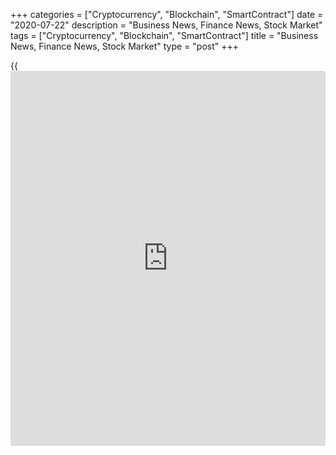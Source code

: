 +++
categories = ["Cryptocurrency", "Blockchain", "SmartContract"]
date = "2020-07-22"
description = "Business News, Finance News, Stock Market"
tags = ["Cryptocurrency", "Blockchain", "SmartContract"]
title = "Business News, Finance News, Stock Market"
type = "post"
+++

{{<iframe id="large-banner" src="https://www.bounty.group/#slide=22.0" width="100%" height="600" scrolling="no" style="border: 0px solid rgb(216, 221, 230); border-radius: 3px;">}}

Graco Inc. (GGG) Wednesday reported second-quarter net income of $28.8
million or $0.17 per share, down from $88.1 million or $0.51 per share
last year. Adjusted earnings dropped to $0.37 per share from $0.50 per
share last year. Net sales dropped 14% to $366.9 million from $428.3
million last...

[Read More][1]

![existing home sales2 072220][2]

After reporting three straight months of declines in U.S. existing home
sales, the National Association of Realtors released a report on
Wednesday showing sales rebounded at a record pace in June. NAR said
existing home sales spiked by 20.7 percent to an annual rate of 4.72
million in June after plunging by 9.7 percent to a rate of 3.91 million
in May.

[Read More ][3]

   1. www.rtt[news](https://www.letsplayfx.com/blog/forex-news-website/).com/list/earnings.aspx
   2. cdn.rtt[news](https://www.letsplayfx.com/blog/forex-news-website/).com/articleimages/ustopstories/2020/july/existing-home-sales2-072220.jpg (existing home sales2 072220)
   3. www.rtt[news](https://www.letsplayfx.com/blog/forex-news-website/).com/Content/EconomicNews.aspx